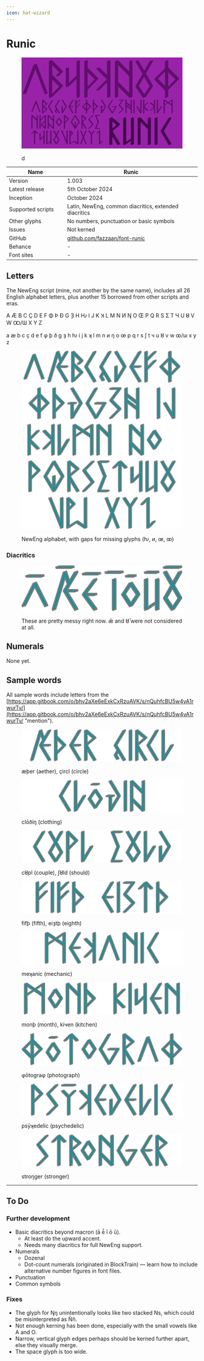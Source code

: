 ```yaml
---
icon: hat-wizard
---
```


# Runic

<div data-full-width="false"><figure><img src="../../.gitbook/assets/Runic Font Cover landscape.svg" alt=""><figcaption><p>d</p></figcaption></figure></div>

<table><thead><tr><th width="196">Name</th><th width="471">Runic</th></tr></thead><tbody><tr><td>Version</td><td>1.003</td></tr><tr><td>Latest release</td><td>5th October 2024</td></tr><tr><td>Inception</td><td>October 2024</td></tr><tr><td>Supported scripts</td><td>Latin, NewEng, common diacritics, extended diacritics</td></tr><tr><td>Other glyphs</td><td>No numbers, punctuation or basic symbols</td></tr><tr><td>Issues</td><td>Not kerned</td></tr><tr><td>GitHub</td><td><a href="https://github.com/fazzaan/font-runic">github.com/fazzaan/font-runic</a></td></tr><tr><td>Behance</td><td>-</td></tr><tr><td>Font sites</td><td>-</td></tr></tbody></table>



## Letters

The NewEng script (mine, not another by the same name), includes all 26 English alphabet letters, plus another 15 borrowed from other scripts and eras.

A Æ B C Ç D E F Φ Þ Đ G Ȝ H Ƕ I J K Ʞ L M N И Ŋ O Œ P Q R S Ʃ T Ч U Ȣ V W Ꝏ/Ѡ X Y Z

a æ b c ç d e f φ þ ð g ȝ h ƕ i j k ʞ l m n и ŋ o œ p q r s ʃ t ч u ȣ v w ꝏ/ѡ x y z

<figure><img src="../../.gitbook/assets/Alphabet Runic Lowercase.svg" alt=""><figcaption><p>NewEng alphabet, with gaps for missing glyphs (ƕ, и, œ, ꝏ)</p></figcaption></figure>

### Diacritics

<figure><img src="../../.gitbook/assets/Alphabet Runic Diacritics Vowels.svg" alt=""><figcaption><p>These are pretty messy right now. ǣ and ȣ̄ were not considered at all.</p></figcaption></figure>

## Numerals

None yet.



## Sample words

All sample words include letters from the [https://app.gitbook.com/o/bhv2aXe6eExkCxRzuAVK/s/nQuhfcBU5w4vA1rwurTv/](https://app.gitbook.com/o/bhv2aXe6eExkCxRzuAVK/s/nQuhfcBU5w4vA1rwurTv/ "mention").

<figure><img src="../../.gitbook/assets/Word Runic Aether Circle.svg" alt=""><figcaption><p>æþer (aether), çircl (circle)</p></figcaption></figure>

<figure><img src="../../.gitbook/assets/Word Runic Clothing.svg" alt=""><figcaption><p>clōðiŋ (clothing)</p></figcaption></figure>

<figure><img src="../../.gitbook/assets/Word Runic Couple Should.svg" alt=""><figcaption><p>cȣpl (couple), ʃȣld (should)</p></figcaption></figure>

<figure><img src="../../.gitbook/assets/Word Runic Fifth Eighth.svg" alt=""><figcaption><p>fifþ (fifth), eiȝtþ (eighth)</p></figcaption></figure>

<figure><img src="../../.gitbook/assets/Word Runic Mechanic.svg" alt=""><figcaption><p>meʞanic (mechanic)</p></figcaption></figure>

<figure><img src="../../.gitbook/assets/Word Runic Month Kitchen.svg" alt=""><figcaption><p>monþ (month), kiчen (kitchen)</p></figcaption></figure>

<figure><img src="../../.gitbook/assets/Word Runic Photograph.svg" alt=""><figcaption><p>φōtograφ (photograph)</p></figcaption></figure>

<figure><img src="../../.gitbook/assets/Word Runic Psychedelic.svg" alt=""><figcaption><p>psȳʞedelic (psychedelic)</p></figcaption></figure>

<figure><img src="../../.gitbook/assets/Word Runic Stronger.svg" alt=""><figcaption><p>stroŋger (stronger)</p></figcaption></figure>

***

## To Do

### Further development

* Basic diacritics beyond macron (ā ē̄ ī ō ū).&#x20;
  * At least do the upward accent.&#x20;
  * Needs many diacritics for full NewEng support.
* Numerals
  * Dozenal
  * Dot-count numerals (originated in BlockTrain) — learn how to include alternative number figures in font files.
* Punctuation
* Common symbols

### Fixes

* The glyph for Ŋŋ unintentionally looks like two stacked Ns, which could be misinterpreted as Ññ.
* Not enough kerning has been done, especially with the small vowels like A and O.
* Narrow, vertical glyph edges perhaps should be kerned further apart, else they visually merge.
* The space glyph is too wide.
